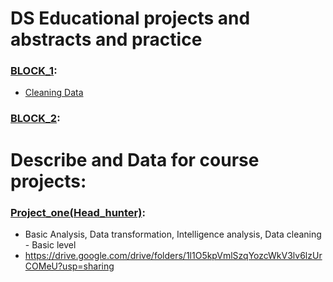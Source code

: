 # DS Educational projects and abstracts and practice
### [BLOCK_1](https://github.com/Erkobrax/DS_Edu/tree/master/BLOCK.1):
* [Cleaning Data](https://github.com/Erkobrax/DS_Edu/blob/74cfb6490bc4539708cc8b86e37bf641a92ede85/BLOCK.1/PYTHON-14%20Clean%20Data.ipynb)
### [BLOCK_2](https://github.com/Erkobrax/DS_Edu/blob/74cfb6490bc4539708cc8b86e37bf641a92ede85/BLOCK_2_Upload_Data):
# Describe and Data for course projects:
###  [Project_one(Head_hunter)](https://github.com/Erkobrax/DS_Edu/blob/47ba0d270479cce8871997c8c8d70933303ed391/Projects/Project_one/Head_Hunter.ipynb):
  * Basic Analysis, Data transformation, Intelligence analysis, Data cleaning - Basic level
  * https://drive.google.com/drive/folders/1l1O5kpVmlSzqYozcWkV3lv6lzUrCOMeU?usp=sharing
